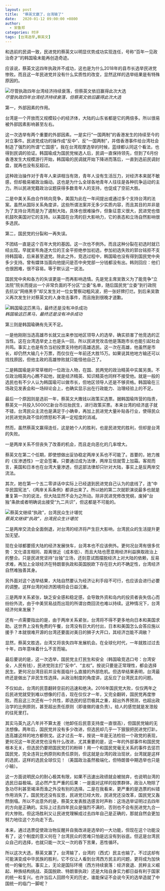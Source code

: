 ```yaml
---
layout: post
title:  "蔡英文赢了，台湾输了"
date:   2020-01-12 09:00:00 +0800
author: 
  - 宋鲁郑
categories: 时评
tags: [台湾选举,蔡英文]
---
```

和选前的民调一致，民进党的蔡英文以明显优势成功实现连任，号称“百年一见政治奇才”的韩国瑜未能再创造奇迹。

应该说，蔡英文这四年执政并不成功，这也是为什么2018年的县市长选举民进党惨败。而且这一年民进党并没有什么实质性的改变，显然这样的选举结果是有特殊原因的。

![尽管执政四年台湾经济持续衰落，但蔡英文依旧赢得此次大选]({{site.url}}/assets/images/20200112081657241.jpg)  
*尽管执政四年台湾经济持续衰落，但蔡英文依旧赢得此次大选*

第一，外部因素的作用。

台湾是一个开放而又规模较小的经济体，大陆的山东省都是它的两倍多。所以很易被外部因素影响甚至左右。

这一次选举有两个重要的外部因素。一是实行“一国两制”的香港发生的持续至今的对立事件。民进党成功的操作成“反中”、反“一国两制”，并借香港事件给台湾社会制造了强烈的所谓“亡国感”。我在台湾观摩选举的时候，蓝绿都认同这个看法，也得到民调的验证。韩国瑜成为国民党候选人后，民调一直保持领先，但到了6月份香港发生大规模游行开始，韩国瑜的民调就开始下降进而落后，一直到选前民调封盘，就再也没有反超过。

这种政治操作对于青年人来讲相当有效，青年人没有生活压力，对经济本来就不敏感，但却极易被政治煽动。这也是为什么全球各地青年人往往是各种抗争运动的主力。所以民进党籍政治议题获得多数青年人的支持，也促成了空前大胜。

二是中美关系由合作转向竞争，美国为此在一年间提出或通过多个支持台湾的法案。虽然从国际关系角度讲，这些所谓法案并无多少实质内容，而且其目的并非是为了支持台湾而是为了遏制大陆，具体也很难操作，但象征意义很大，民进党也借机鼓吹美国对它的支持。以美国在台湾的巨大影响力，它的表态和立场自然影响很多选民。  

第二，国民党的分裂和一再失误。  

不团结一直是这个百年大党的基因。这一次也不例外。而且这种分裂在初选时就已经出现。早就宣布角逐大位的王金平拒绝参加初选，参加初选失败的郭台铭拒不支持韩国瑜，后来甚至退党。除此之外，竞选过程中，韩国瑜也没有得到国民党中央多少支持。曾有媒体当面向他提问是否中央党部一分钱都没有出。韩则回应：他们也很困难，很不容易。等于默认这一说法。

国民党中央和各方的失误更是一而再影响选情。先是党主席吴敦义为了能竞争“立法院”院长而提出一个非常负面的不分区“立委”名单，随后国民党“立委”到行政院去抗议“网络黑手”却又发生对一位女警察动粗风波，把一张好牌打烂。到后来吴敦义再次发生针对蔡英文的人身攻击事件，而且拖到很晚才道歉。

![韩国瑜这匹黑马，最终还是没有冲杀成功]({{site.url}}/assets/images/20200112083059431.jpg)  
*韩国瑜这匹黑马，最终还是没有冲杀成功*

第三则是韩国瑜确有先天不足。

一是他刚刚当选高雄市长就又出来参加地区领导人的选举，确实损害了他竞选的正当性。这在台湾选举史上也是头一回，所以民进党攻击他是落跑市长也能引起社会共鸣。事实上也是有负当初投票支持他的高雄选民。这一次在高雄，他虽然是市长，却仍然大输几十万票，而仅仅在一年前还大胜15万。如果说其他地方输还可以找找原因，但他主政的高雄惨败就只能怪他自己了。

二是韩国瑜是非常草根的一位政治人物，在国、民两党的政治精英中实属另类。不仅政治精英内心瞧不起他，就是经济精英、知识精英也同样不接受他。就是一般的选民也有不少人认为韩国瑜可以做市长，但地区领导人还是不够资格。韩国瑜在三场政见发表会和一场辩论会上，也确实显示出在行政能力、治理经验上的不足。

最后一个原因则是选前一年，蔡英文大撒钱以政策买选票。据韩国瑜阵营的指责，蔡英文一共投入5000亿新台币拉抬民生，进行政策买票。本来台湾的经济底子就不错，台湾民众主流也是满足于小确幸，再加上民进党大量补贴各行业，使得民众对民进党执政不佳的愤怒和不满一定程度的消减。

然而，虽然蔡英文赢得连任，这是她个人的胜利，也是民进党的胜利，但却是台湾的失败。

一是两岸关系不但丧失了改善的机会，而且走向恶化的几率增大。

蔡英文在第二个任期，即使想做出妥协稳定两岸关系也不可能了。首要的，她力推的《反渗透性》一定会签署。只要通过成为法律，两岸互信就雪上加霜。客观而言，美国和日本也在台湾大量渗透，但这部法律却只针对大陆，事实上是反两岸交流法。

其次，她在第一个五二零讲话中实际上已经退到民进党自己认为的底线了，连“中华民国宪法”、《两岸关系条例》都讲出来了。所以她的第二次就职演说最多也就是重复第一次的说法，但大陆显然不会为之所动。除非民进党修改党纲，废掉“台独”条款或者明确说出接受“九二共识”，但这都是不可能的。

![蔡英文继续“执政”，台湾民众生计堪忧]({{site.url}}/assets/images/20200112081751578.jpg)  
*蔡英文继续“执政”，台湾民众生计堪忧*

二是两岸交流会全面倒退，对台湾的经济将产生巨大影响，台湾民众的生活提升更加无望。

现在全球都要搭大陆的经济发展快车，台湾本也不应该例外。更何况台湾有很多优势：文化语言相同、距离很近（成本低）、而且大陆也愿意用经济利益换取政治上的整合。只是民进党坚持“台独”立场，还刻意试图摆脱经济上对大陆的依赖，反易求难，再加上全球经济在特朗普执政和英国脱欧下存在巨大的不确定性，台湾经济自然难独善其身。

另外面对这个选举结果，大陆自然要认为经济让利手段不可行，也应该会进行必要的调整。这样台湾的经济困境将会日益沉重。

三是两岸关系紧张，缺乏安全感和稳定感，会导致外资和岛内的投资者丧失信心而纷纷外流，由于中美贸易战而出现的所谓台商回流也难以持续。这种情况下，台湾经济何来发展？

还有一点需要指出的是，由于两岸关系紧张，台湾将不得不更多地向日本和美国求助。这世界上没有免费的午餐，台湾没有巨大的付出，日本和美国怎么会答应施以援手？本就很难开源的台湾还要面对美日的狮子大开口，其经济岂能不凋敝？

显然，蔡英文胜选，台湾又将丧失四年发展机会。在全球化时代，一年就胜过过去十年，四年意味着什么不言而喻。

最后要说的是，这一次选举，国民党主打民生和安全（韩国瑜竞选口号：台湾安全，人民有钱），民进党则主打“反中”、“主权”。按说只要是正常理性，都会选择民生。更何况台湾目前并没有面临什么直接的外部危机。但选举结果表明，台湾最终还是做出了非民生性选择。从政治制度的角度讲，这反应了台湾民主的问题。

不仅如此，台湾的民意翻转空前的迅速和绝决。2016年国民党大败，仅仅两年之后民进党就受到难以想像的打击，现在仅仅才一年，又完全翻转，国民党再度惨败。而且这三次还有一个共性，即选民的惩罚极其之重，超出外界预测，也超出政治学的比例原则，甚至超出责任原则（即谁做的谁负责）。给人的感觉就是发泄般的往死里打。

其实马英九这八年并不算太差（他卸任后民意支持度一直很高），但国民党输的无法想像。两年后，国民党并没有多少改进，但选民却几乎一下狠狠把民进党打趴，连高雄这样的地方都倒戈。这才过去一年，按说一年是无法检验一个政党的表现，更何况这一年民进党也没有什么改进，尤其重要的是，这一年的外部事件和国民党根本无关，但选民仍要把国民党打的粉碎！用一个和国民党毫无关系的事件去惩罚国民党，完全违背比例原则和责任原则，但这就是台湾的政治现状，台湾就是这样的选民，这样的选民全球仅见！（美国政治虽然极端化，但特朗普中期选举也只是小输）。

这一方面说明民众的耐心极其有限，如果不迅速出政绩就会被抛弃，也说明台湾的选民日益极端。这必然产生严重的后果：一是面对这样的投票群体，政治人物除了急功尽利甚至竭泽而渔之外没有别的选择。二是在我看来，更严重的是选票的纠错作用消失了。国民党还没有反思，民进党已经大败，民进党还没改革，国民党又轰然倒塌。所以不出意外的是，蔡英文发表胜选感言时声称：这场选举证明过去四年的方向是正确的。实际上过去四年民众是强烈不满的，否则也不会有民进党九合一的大惨败。但这场胜利又让民进党理解成过去四年自己是正确的，那就自然会更加努力地往这个方向走下去。

本来，通过选票促使政治物反醒并自我改进是选举的一大功能，但现在这个功能没有了，这个制度的意义何在？台湾民众的苦难只怕是远没有到谷底。但这是台湾民众自己的选择，也就只能一次又一次的吞下苦果，恶性循环。

所以这次大选，蔡英文赢了，台湾输了，台湾的（西式）民主也输了。不过这却有可能演变成中华民族的胜利，它不仅让人看到台湾西方民主的问题，更将成为加快统一的催化剂。事实上，无论是国际环境（西方持续衰落：经济衰退、民粹主义崛起、种族结构挑战、英国脱欧、特朗普执政）还是大陆自身实力都日益有利于国家的统一和复兴。也许当后人回顾今天的历史，谁能保证不会说今天的选举造就了中国统一的临门一脚呢？